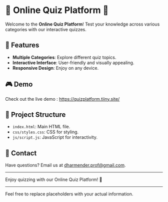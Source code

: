 # 🌟 Online Quiz Platform 🌟

Welcome to the **Online Quiz Platform**! Test your knowledge across various categories with our interactive quizzes.

## 🚀 Features

- **Multiple Categories**: Explore different quiz topics.
- **Interactive Interface**: User-friendly and visually appealing.
- **Responsive Design**: Enjoy on any device.

## 🎮 Demo

Check out the live demo : https://quizplatform.tiiny.site/

## 📂 Project Structure

- `index.html`: Main HTML file.
- `css/styles.css`: CSS for styling.
- `js/script.js`: JavaScript for interactivity.

## 📧 Contact

Have questions? Email us at dharmender.prof@gmail.com.

---

Enjoy quizzing with our Online Quiz Platform! 🎉

---

Feel free to replace placeholders with your actual information.
